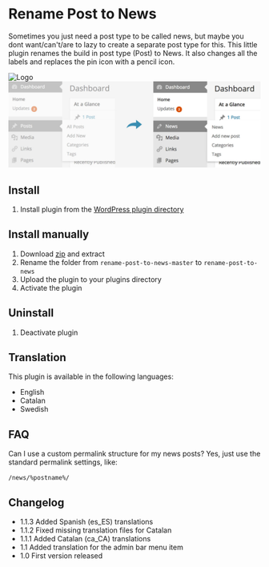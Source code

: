 # Rename Post to News

Sometimes you just need a post type to be called news, but maybe you dont want/can't/are to lazy to create a separate post type for this. This little plugin renames the build in post type (Post) to News. It also changes all the labels and replaces the pin icon with a pencil icon.

![Logo](header.png?raw=true "Logo")
![Screenshot](screenshot-1.jpg?raw=true "Before and after")

## Install
1. Install plugin from the [WordPress plugin directory](https://wordpress.org/plugins/rename-post-to-news/)

## Install manually
1. Download [zip](https://github.com/urre/rename-post-to-news/archive/master.zip) and extract
2. Rename the folder from `rename-post-to-news-master` to `rename-post-to-news`
3. Upload the plugin to your plugins directory
4. Activate the plugin

## Uninstall
1. Deactivate plugin

## Translation

This plugin is available in the following languages:

+ English
+ Catalan
+ Swedish

## FAQ

Can I use a custom permalink structure for my news posts?
Yes, just use the standard permalink settings, like:

	/news/%postname%/

## Changelog

+ 1.1.3 Added Spanish (es_ES) translations
+ 1.1.2 Fixed missing translation files for Catalan
+ 1.1.1 Added Catalan (ca_CA) translations
+ 1.1 Added translation for the admin bar menu item
+ 1.0 First version released